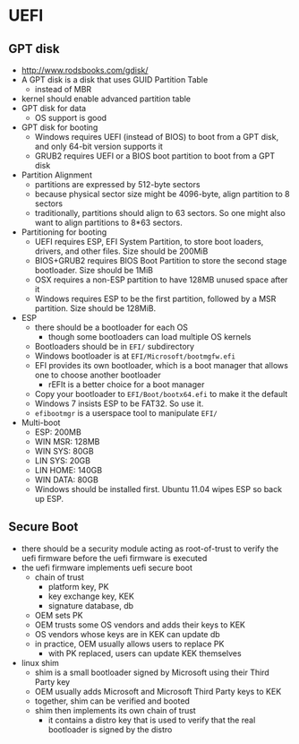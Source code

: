 UEFI
====

## GPT disk

- <http://www.rodsbooks.com/gdisk/>
- A GPT disk is a disk that uses GUID Partition Table
  - instead of MBR
- kernel should enable advanced partition table
- GPT disk for data
  - OS support is good
- GPT disk for booting
  - Windows requires UEFI (instead of BIOS) to boot from a GPT disk, and only
    64-bit version supports it
  - GRUB2 requires UEFI or a BIOS boot partition to boot from a GPT disk
- Partition Alignment
  - partitions are expressed by 512-byte sectors
  - because physical sector size might be 4096-byte, align partition to 8 sectors
  - traditionally, partitions should align to 63 sectors.  So one might also
    want to align partitions to 8*63 sectors.
- Partitioning for booting
  - UEFI requires ESP, EFI System Partition, to store boot loaders, drivers, and
    other files.  Size should be 200MiB
  - BIOS+GRUB2 requires BIOS Boot Partition to store the second stage
    bootloader.  Size should be 1MiB
  - OSX requires a non-ESP partition to have 128MB unused space after it
  - Windows requires ESP to be the first partition, followed by a MSR partition.
    Size should be 128MiB.
- ESP
  - there should be a bootloader for each OS
    - though some bootloaders can load multiple OS kernels
  - Bootloaders should be in `EFI/` subdirectory
  - Windows bootloader is at `EFI/Microsoft/bootmgfw.efi`
  - EFI provides its own bootloader, which is a boot manager that allows one to
    choose another bootloader
    - rEFIt is a better choice for a boot manager
  - Copy your bootloader to `EFI/Boot/bootx64.efi` to make it the default
  - Windows 7 insists ESP to be FAT32.  So use it.
  - `efibootmgr` is a userspace tool to manipulate `EFI/`
- Multi-boot
  - ESP: 200MB
  - WIN MSR: 128MB
  - WIN SYS: 80GB
  - LIN SYS: 20GB
  - LIN HOME: 140GB
  - WIN DATA: 80GB
  - Windows should be installed first.  Ubuntu 11.04 wipes ESP so back up ESP.

## Secure Boot

- there should be a security module acting as root-of-trust to verify the uefi
  firmware before the uefi firmware is executed
- the uefi firmware implements uefi secure boot
  - chain of trust
    - platform key, PK
    - key exchange key, KEK
    - signature database, db
  - OEM sets PK
  - OEM trusts some OS vendors and adds their keys to KEK
  - OS vendors whose keys are in KEK can update db
  - in practice, OEM usually allows users to replace PK
    - with PK replaced, users can update KEK themselves
- linux shim
  - shim is a small bootloader signed by Microsoft using their Third Party key
  - OEM usually adds Microsoft and Microsoft Third Party keys to KEK
  - together, shim can be verified and booted
  - shim then implements its own chain of trust
    - it contains a distro key that is used to verify that the real bootloader
      is signed by the distro
